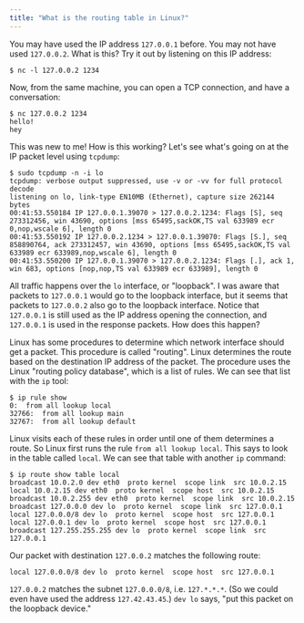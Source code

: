 ```yaml
---
title: "What is the routing table in Linux?"
---
```


You may have used the IP address `127.0.0.1` before.
You may not have used `127.0.0.2`.
What is this?
Try it out by listening on this IP address:

```console
$ nc -l 127.0.0.2 1234
```

Now, from the same machine, you can open a TCP connection,
and have a conversation:

```console
$ nc 127.0.0.2 1234
hello!
hey
```

This was new to me!
How is this working?
Let's see what's going on at the IP packet level
using `tcpdump`:

```console
$ sudo tcpdump -n -i lo
tcpdump: verbose output suppressed, use -v or -vv for full protocol decode
listening on lo, link-type EN10MB (Ethernet), capture size 262144 bytes
00:41:53.550184 IP 127.0.0.1.39070 > 127.0.0.2.1234: Flags [S], seq 273312456, win 43690, options [mss 65495,sackOK,TS val 633989 ecr 0,nop,wscale 6], length 0
00:41:53.550192 IP 127.0.0.2.1234 > 127.0.0.1.39070: Flags [S.], seq 858890764, ack 273312457, win 43690, options [mss 65495,sackOK,TS val 633989 ecr 633989,nop,wscale 6], length 0
00:41:53.550200 IP 127.0.0.1.39070 > 127.0.0.2.1234: Flags [.], ack 1, win 683, options [nop,nop,TS val 633989 ecr 633989], length 0
```

All traffic happens over the `lo` interface, or "loopback".
I was aware that packets to `127.0.0.1` would go to the loopback interface,
but it seems that packets to `127.0.0.2` also go to the loopback interface.
Notice that `127.0.0.1` is still used as the IP address opening the connection,
and `127.0.0.1` is used in the response packets.
How does this happen?

Linux has some procedures to determine which network interface should get a packet.
This procedure is called "routing".
Linux determines the route based on the destination IP address of the packet.
The procedure uses the Linux "routing policy database",
which is a list of rules.
We can see that list with the `ip` tool:

```console
$ ip rule show
0:	from all lookup local
32766:	from all lookup main
32767:	from all lookup default
```

Linux visits each of these rules in order
until one of them determines a route.
So Linux first runs the rule `from all lookup local`.
This says to look in the table called `local`.
We can see that table with another `ip` command:

```console
$ ip route show table local
broadcast 10.0.2.0 dev eth0  proto kernel  scope link  src 10.0.2.15
local 10.0.2.15 dev eth0  proto kernel  scope host  src 10.0.2.15
broadcast 10.0.2.255 dev eth0  proto kernel  scope link  src 10.0.2.15
broadcast 127.0.0.0 dev lo  proto kernel  scope link  src 127.0.0.1
local 127.0.0.0/8 dev lo  proto kernel  scope host  src 127.0.0.1
local 127.0.0.1 dev lo  proto kernel  scope host  src 127.0.0.1
broadcast 127.255.255.255 dev lo  proto kernel  scope link  src 127.0.0.1
```

Our packet with destination `127.0.0.2` matches the following route:

```
local 127.0.0.0/8 dev lo  proto kernel  scope host  src 127.0.0.1
```

`127.0.0.2` matches the subnet `127.0.0.0/8`, i.e. `127.*.*.*`.
(So we could even have used the address `127.42.43.45`.)
`dev lo` says, "put this packet on the loopback device."
